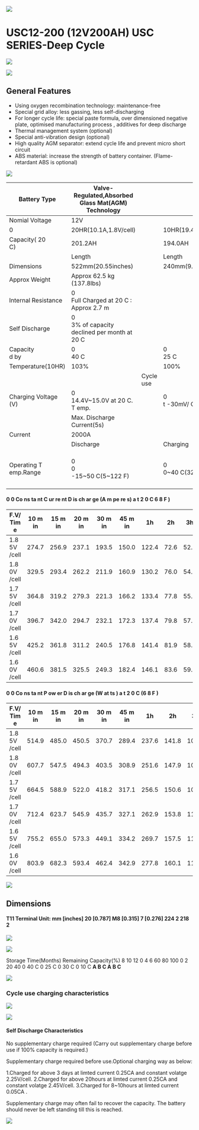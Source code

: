 ![](_page_0_Picture_0.jpeg)

# USC12-200 (12V200AH) USC SERIES-Deep Cycle

![](_page_0_Picture_2.jpeg)

![](_page_0_Picture_3.jpeg)

## **General Features**

- Using oxygen recombination technology: maintenance-free
- Special grid alloy: less gassing, less self-discharging
- For longer cycle life: special paste formula, over dimensioned negative plate, optimised manufacturing process , additives for deep discharge
- Thermal management system (optional)
- Special anti-vibration design (optional)
- High quality AGM separator: extend cycle life and prevent micro short circuit
- ABS material: increase the strength of battery container. (Flame-retardant ABS is optional)

![](_page_0_Picture_12.jpeg)

| Battery Type          | Valve-Regulated,Absorbed<br>Glass Mat(AGM)<br>Technology |           |                       |                                  |                             |                       |  |  |  |  |  |
|-----------------------|----------------------------------------------------------|-----------|-----------------------|----------------------------------|-----------------------------|-----------------------|--|--|--|--|--|
| Nomial Voltage        | 12V                                                      |           |                       |                                  |                             |                       |  |  |  |  |  |
| 0                     | 20HR(10.1A,1.8V/cell)                                    |           | 10HR(19.4A,1.8V/cell) | 5HR(36.0A,1.75V/cell)            |                             | 1HR(146.1A,1.6V/cell) |  |  |  |  |  |
| Capacity( 20<br>C)    | 201.2AH                                                  |           | 194.0AH               | 180.2AH                          |                             | 146.1AH               |  |  |  |  |  |
|                       | Length                                                   |           | Length                | Length                           |                             | Length                |  |  |  |  |  |
| Dimensions            | 522mm(20.55inches)                                       |           | 240mm(9.45inches)     | 218mm(8.58inches)                |                             | 224mm(8.81inches)     |  |  |  |  |  |
| Approx Weight         | Approx 62.5 kg (137.8lbs)                                |           |                       |                                  |                             |                       |  |  |  |  |  |
| Internal Resistance   | 0<br>Full Charged at 20 C : Approx 2.7 m                 |           |                       |                                  |                             |                       |  |  |  |  |  |
| Self Discharge        | 0<br>3% of capacity declined per month at 20 C           |           |                       |                                  |                             |                       |  |  |  |  |  |
| Capacity<br>d by      | 0<br>40 C                                                |           | 0<br>25 C             | 0 0 C                            |                             | 0<br>-15 C            |  |  |  |  |  |
| Temperature(10HR)     | 103%                                                     |           | 100%                  | 86%                              |                             | 65%                   |  |  |  |  |  |
|                       |                                                          | Cycle use |                       | Float use                        |                             |                       |  |  |  |  |  |
| Charging Voltage (V)  | 0<br>14.4V~15.0V at 20 C. T emp.                         |           | 0<br>t -30mV/ C       | 0<br>13.5V~13.8V at 20 C. T emp. |                             | 0<br>t -20mV/ C       |  |  |  |  |  |
|                       | Max. Discharge Current(5s)                               |           |                       | Initial Charging Current         |                             |                       |  |  |  |  |  |
| Current               | 2000A                                                    |           |                       | Less than 60A                    |                             |                       |  |  |  |  |  |
|                       | Discharge                                                |           | Charging              |                                  | Storage                     |                       |  |  |  |  |  |
| Operating T emp.Range | 0<br>0<br>-15~50 C(5~122 F)                              |           | 0<br>0~40 C(32~104 F) | 0                                | 0<br>0<br>-15~40 C(5~104 F) |                       |  |  |  |  |  |

#### **0 0 Co ns ta nt C ur re nt D is ch ar ge (A m pe re s) a t 2 0 C 6 8 F )**

| F.V/ Tim e   | 10 m in | 15 m in | 20 m in | 30 m in | 45 m in | 1h    | 2h   | 3h   | 4h   | 5h   | 6h   | 8h   | 10 h | 20 h |
|--------------|---------|---------|---------|---------|---------|-------|------|------|------|------|------|------|------|------|
| 1.8 5V /cell | 274.7   | 256.9   | 237.1   | 193.5   | 150.0   | 122.4 | 72.6 | 52.8 | 41.5 | 34.3 | 29.8 | 23.1 | 18.9 | 9.85 |
| 1.8 0V /cell | 329.5   | 293.4   | 262.2   | 211.9   | 160.9   | 130.2 | 76.0 | 54.6 | 42.9 | 35.5 | 30.7 | 23.8 | 19.4 | 10.1 |
| 1.7 5V /cell | 364.8   | 319.2   | 279.3   | 221.3   | 166.2   | 133.4 | 77.8 | 55.7 | 43.7 | 36.0 | 31.2 | 24.1 | 19.6 | 10.2 |
| 1.7 0V /cell | 396.7   | 342.0   | 294.7   | 232.1   | 172.3   | 137.4 | 79.8 | 57.0 | 44.5 | 36.9 | 31.8 | 24.5 | 20.0 | 10.3 |
| 1.6 5V /cell | 425.2   | 361.8   | 311.2   | 240.5   | 176.8   | 141.4 | 81.9 | 58.6 | 45.7 | 37.9 | 32.5 | 25.0 | 20.3 | 10.5 |
| 1.6 0V /cell | 460.6   | 381.5   | 325.5   | 249.3   | 182.4   | 146.1 | 83.6 | 59.5 | 46.6 | 38.4 | 32.9 | 25.3 | 20.6 | 10.7 |

#### **0 0 Co ns ta nt P ow er D is ch ar ge (W at ts ) a t 2 0 C (6 8 F )**

| F.V/ Tim e   | 10 m in | 15 m in | 20 m in | 30 m in | 45 m in | 1h    | 2h    | 3h    | 4h   | 5h   | 6h   | 8h   | 10 h | 20 h |
|--------------|---------|---------|---------|---------|---------|-------|-------|-------|------|------|------|------|------|------|
| 1.8 5V /cell | 514.9   | 485.0   | 450.5   | 370.7   | 289.4   | 237.6 | 141.8 | 103.6 | 81.8 | 68.0 | 59.3 | 46.3 | 38.0 | 20.0 |
| 1.8 0V /cell | 607.7   | 547.5   | 494.3   | 403.5   | 308.9   | 251.6 | 147.9 | 106.7 | 84.2 | 70.0 | 60.9 | 47.5 | 38.9 | 20.3 |
| 1.7 5V /cell | 664.5   | 588.9   | 522.0   | 418.2   | 317.1   | 256.5 | 150.6 | 108.5 | 85.5 | 70.9 | 61.6 | 47.8 | 39.2 | 20.5 |
| 1.7 0V /cell | 712.4   | 623.7   | 545.9   | 435.7   | 327.1   | 262.9 | 153.8 | 110.5 | 86.7 | 72.1 | 62.6 | 48.6 | 39.8 | 20.7 |
| 1.6 5V /cell | 755.2   | 655.0   | 573.3   | 449.1   | 334.2   | 269.7 | 157.5 | 113.2 | 88.8 | 74.0 | 63.9 | 49.4 | 40.4 | 20.9 |
| 1.6 0V /cell | 803.9   | 682.3   | 593.4   | 462.4   | 342.9   | 277.8 | 160.1 | 114.7 | 90.2 | 74.8 | 64.5 | 49.9 | 40.9 | 21.3 |

![](_page_0_Picture_18.jpeg)

## Dimensions

#### **T11 Terminal** Unit: mm [inches] 20 [0.787] M8 [0.315] 7 [0.276] 224 2 218 2

![](_page_1_Figure_2.jpeg)

![](_page_1_Figure_3.jpeg)

Storage Time(Months) Remaining Capacity(%) 8 10 12 0 4 6 60 80 100 0 2 20 40 0 40 C 0 25 C 0 30 C 0 10 C **A B C A B C**

![](_page_1_Figure_5.jpeg)

### Cycle use charging characteristics

![](_page_1_Figure_7.jpeg)

![](_page_1_Figure_8.jpeg)

#### Self Discharge Characteristics

No supplementary charge required (Carry out supplementary charge before use if 100% capacity is required.)

Supplementary charge required before use.Optional charging way as below:

1.Charged for above 3 days at limted current 0.25CA and constant volatge 2.25V/cell. 2.Charged for above 20hours at limted current 0.25CA and constant volatge 2.45V/cell. 3.Charged for 8~10hours at limted current 0.05CA .

Supplementary charge may often fail to recover the capacity. The battery should never be left standing till this is reached.

![](_page_1_Picture_14.jpeg)